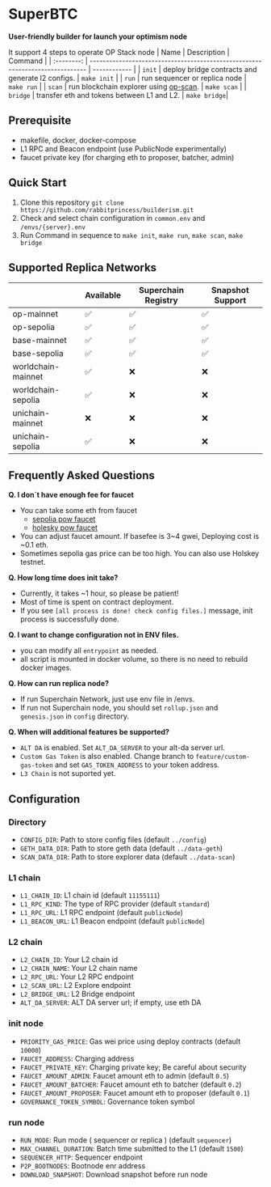 # SuperBTC
**User-friendly builder for launch your optimism node**

It support 4 steps to operate OP Stack node
|  Name      | Description                                                                   | Command      |
| :--------: | ----------------------------------------------------------------------------- | ------------ |
|  `init`    | deploy bridge contracts and generate l2 configs.                              | `make init`  |
|  `run`     | run sequencer or replica node                                                 | `make run`   |
|  `scan`    | run blockchain explorer using [op-scan](https://github.com/walnuthq/op-scan). | `make scan`  |
|  `bridge`  | transfer eth and tokens between L1 and L2.                                    | `make bridge`|

## Prerequisite
- makefile, docker, docker-compose
- L1 RPC and Beacon endpoint (use PublicNode experimentally)
- faucet private key (for charging eth to proposer, batcher, admin)

## Quick Start
1. Clone this repository `git clone https://github.com/rabbitprincess/builderism.git`
2. Check and select chain configuration in `common.env` and `/envs/{server}.env`
3. Run Command in sequence to `make init`, `make run`, `make scan`, `make bridge`

## Supported Replica Networks
|                    | Available     | Superchain Registry  | Snapshot Support     |
|--------------------|---------------|----------------------|----------------------|
| op-mainnet         | ✅            | ✅                  | ✅                  | 
| op-sepolia         | ✅            | ✅                  | ✅                  | 
| base-mainnet       | ✅            | ✅                  | ✅                  | 
| base-sepolia       | ✅            | ✅                  | ✅                  | 
| worldchain-mainnet | ✅            | ❌                  | ❌                  | 
| worldchain-sepolia | ✅            | ❌                  | ❌                  | 
| unichain-mainnet   | ❌            | ❌                  | ❌                  | 
| unichain-sepolia   | ✅            | ❌                  | ❌                  |

## Frequently Asked Questions
**Q. I don`t have enough fee for faucet**
- You can take some eth from faucet
  - [sepolia pow faucet](https://sepolia-faucet.pk910.de/)
  - [holesky pow faucet](https://holesky-faucet.pk910.de/)
- You can adjust faucet amount. If basefee is 3~4 gwei, Deploying cost is ~0.1 eth.
- Sometimes sepolia gas price can be too high. You can also use Holskey testnet.

**Q. How long time does init take?**
- Currently, it takes ~1 hour, so please be patient!
- Most of time is spent on contract deployment.
- If you see `[all process is done! check config files.]` message, init process is successfully done.

**Q. I want to change configuration not in ENV files.**
- you can modify all `entrypoint` as needed.
- all script is mounted in docker volume, so there is no need to rebuild docker images.

**Q. How can run replica node?**
- If run Superchain Network, just use env file in /envs.
- If run not Superchain node, you should set `rollup.json` and `genesis.json` in `config` directory.

**Q. When will additional features be supported?**
- `ALT DA` is enabled. Set `ALT_DA_SERVER` to your alt-da server url.
- `Custom Gas Token` is also enabled. Change branch to `feature/custom-gas-token` and set `GAS_TOKEN_ADDRESS` to your token address.
- `L3 Chain` is not suported yet.

## Configuration
### Directory
- `CONFIG_DIR`: Path to store config files (default `../config`)
- `GETH_DATA_DIR`: Path to store geth data (default `../data-geth`)
- `SCAN_DATA_DIR`: Path to store explorer data (default `../data-scan`)

### L1 chain
- `L1_CHAIN_ID`: L1 chain id (default `11155111`)
- `L1_RPC_KIND`: The type of RPC provider (default `standard`)
- `L1_RPC_URL`: L1 RPC endpoint (default `publicNode`)
- `L1_BEACON_URL`: L1 Beacon endpoint (default `publicNode`)

### L2 chain
- `L2_CHAIN_ID`: Your L2 chain id
- `L2_CHAIN_NAME`: Your L2 chain name
- `L2_RPC_URL`: Your L2 RPC endpoint
- `L2_SCAN_URL`: L2 Explore endpoint
- `L2_BRIDGE_URL`: L2 Bridge endpoint
- `ALT_DA_SERVER`: ALT DA server url; if empty, use eth DA

### init node
- `PRIORITY_GAS_PRICE`: Gas wei price using deploy contracts (default `10000`)
- `FAUCET_ADDRESS`: Charging address
- `FAUCET_PRIVATE_KEY`: Charging private key; Be careful about security
- `FAUCET_AMOUNT_ADMIN`: Faucet amount eth to admin (default `0.5`)
- `FAUCET_AMOUNT_BATCHER`: Faucet amount eth to batcher (default `0.2`)
- `FAUCET_AMOUNT_PROPOSER`: Faucet amount eth to proposer (default `0.1`)
- `GOVERNANCE_TOKEN_SYMBOL`: Governance token symbol

### run node
- `RUN_MODE`: Run mode ( sequencer or replica ) (default `sequencer`)
- `MAX_CHANNEL_DURATION`: Batch time submitted to the L1 (default `1500`)
- `SEQUENCER_HTTP`: Sequencer endpoint
- `P2P_BOOTNODES`: Bootnode enr address
- `DOWNLOAD_SNAPSHOT`: Download snapshot before run node

